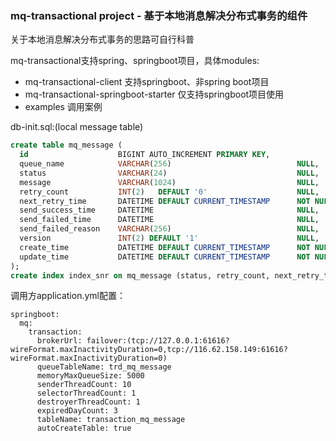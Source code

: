 ### mq-transactional project - 基于本地消息解决分布式事务的组件

关于本地消息解决分布式事务的思路可自行科普

mq-transactional支持spring、springboot项目，具体modules:
- mq-transactional-client 支持springboot、非spring boot项目
- mq-transactional-springboot-starter 仅支持springboot项目使用
- examples 调用案例

db-init.sql:(local message table)
```sql
create table mq_message (
  id                    BIGINT AUTO_INCREMENT PRIMARY KEY,
  queue_name            VARCHAR(256)                            NULL,
  status                VARCHAR(24)                             NULL,
  message               VARCHAR(1024)                           NULL,
  retry_count           INT(2)   DEFAULT '0'                    NULL,
  next_retry_time       DATETIME DEFAULT CURRENT_TIMESTAMP      NOT NULL,
  send_success_time     DATETIME                                NULL,
  send_failed_time      DATETIME                                NULL,
  send_failed_reason    VARCHAR(256)                            NULL,
  version               INT(2) DEFAULT '1'                      NULL,
  create_time           DATETIME DEFAULT CURRENT_TIMESTAMP      NOT NULL,
  update_time           DATETIME DEFAULT CURRENT_TIMESTAMP      NOT NULL
);
create index index_snr on mq_message (status, retry_count, next_retry_time);
```


调用方application.yml配置：
```
springboot:
  mq:
    transaction:
      brokerUrl: failover:(tcp://127.0.0.1:61616?wireFormat.maxInactivityDuration=0,tcp://116.62.158.149:61616?wireFormat.maxInactivityDuration=0)
      queueTableName: trd_mq_message
      memoryMaxQueueSize: 5000
      senderThreadCount: 10
      selectorThreadCount: 1
      destroyerThreadCount: 1
      expiredDayCount: 3
      tableName: transaction_mq_message
      autoCreateTable: true
```